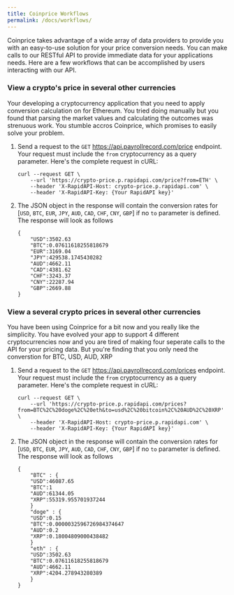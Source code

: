```yaml
---
title: Coinprice Workflows
permalink: /docs/workflows/
---
```


Coinprice takes advantage of a wide array of data providers to provide you with an easy-to-use solution for your price conversion needs. You can make calls to our RESTful API to provide immediate data for your applications needs. Here are a few workflows that can be accomplished by users interacting with our API.

### View a crypto's price in several other currencies

Your developing a cryptocurrency application that you need to apply conversion calculation on for Ethereum. You tried doing manually but you found that parsing the market values and calculating the outcomes was strenuous work. You stumble accros Coinprice, which promises to easily solve your problem.

1. Send a request to the `GET` https://api.payrollrecord.com/price endpoint. Your request must include the `from` cryptocurrency as a query parameter. Here's the complete request in cURL:

	```
	curl --request GET \
		--url 'https://crypto-price.p.rapidapi.com/price?from=ETH' \
		--header 'X-RapidAPI-Host: crypto-price.p.rapidapi.com' \
		--header 'X-RapidAPI-Key: {Your RapidAPI key}'
	```

2. The JSON object in the response will contain the conversion rates for [`USD`, `BTC`, `EUR`, `JPY`, `AUD`, `CAD`, `CHF`, `CNY`, `GBP`] if no `to` parameter is defined. The response will look as follows

	```
	{
		"USD":3502.63
		"BTC":0.07611618255818679
		"EUR":3169.04
		"JPY":429538.1745430282
		"AUD":4662.11
		"CAD":4381.62
		"CHF":3243.37
		"CNY":22287.94
		"GBP":2669.88
	}
	```

### View a several crypto prices in several other currencies

You have been using Coinprice for a bit now and you really like the simplicity. You have evolved your app to support 4 different cryptocurrencies now and you are tired of making four seperate calls to the API for your pricing data. But you're finding that you only need the converstion for BTC, USD, AUD, XRP

1. Send a request to the `GET` https://api.payrollrecord.com/prices endpoint. Your request must include the `from` cryptocurrency as a query parameter. Here's the complete request in cURL:

	```
	curl --request GET \
		--url 'https://crypto-price.p.rapidapi.com/prices?from=BTC%2C%20doge%2C%20eth&to=usd%2C%20bitcoin%2C%20AUD%2C%20XRP' \
		--header 'X-RapidAPI-Host: crypto-price.p.rapidapi.com' \
		--header 'X-RapidAPI-Key: {Your RapidAPI key}'
	```

2. The JSON object in the response will contain the conversion rates for [`USD`, `BTC`, `EUR`, `JPY`, `AUD`, `CAD`, `CHF`, `CNY`, `GBP`] if no `to` parameter is defined. The response will look as follows

	```
	{
		"BTC" : {
		"USD":46087.65
		"BTC":1
		"AUD":61344.05
		"XRP":55319.955701937244
		}
		"doge" : {
		"USD":0.15
		"BTC":0.0000032596726984374647
		"AUD":0.2
		"XRP":0.18004809000438482
		}
		"eth" : {
		"USD":3502.63
		"BTC":0.07611618255818679
		"AUD":4662.11
		"XRP":4204.278943280389
		}
	}
	```